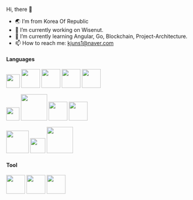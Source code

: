 Hi, there 👋

- 🌏 I’m from Korea Of Republic
- 🔭 I’m currently working on Wisenut.
- 🌱 I’m currently learning Angular, Go, Blockchain, Project-Architecture.
- 📫 How to reach me: kjuns1@naver.com

#### Languages
<img src="https://user-images.githubusercontent.com/24214272/115102335-2aa73500-9f85-11eb-9c20-1046248e11c4.png" width="36px"> <img src="https://user-images.githubusercontent.com/24214272/115102323-1c591900-9f85-11eb-9758-55d946ac03c3.png" width="50px"> <img src="https://user-images.githubusercontent.com/24214272/115101347-68ed2600-9f7e-11eb-8a97-d721b64fbb3d.png" width="50px"> <img src="https://user-images.githubusercontent.com/24214272/115101353-71ddf780-9f7e-11eb-9d0b-427fb89cee6c.png" width="50px"> <img src="https://user-images.githubusercontent.com/24214272/115101341-583cb000-9f7e-11eb-85ec-e69847032ba7.png" width="50px">

<img src="https://user-images.githubusercontent.com/24214272/115102538-773f4000-9f86-11eb-96b9-e772c45bd04d.png" width="35px"> <img src="https://user-images.githubusercontent.com/24214272/115102517-4eb74600-9f86-11eb-8635-475aa436a5d9.png" width="70px"> <img src="https://user-images.githubusercontent.com/24214272/115101538-08f77f00-9f80-11eb-944b-e2169ff4e0a4.png" width="50px"> <img src="https://user-images.githubusercontent.com/24214272/115101402-d7ca7f00-9f7e-11eb-86d6-2ef6639f6906.png" width="50px">

<img src="https://user-images.githubusercontent.com/24214272/115101432-14967600-9f7f-11eb-97c4-5c8c56e43884.png" width="60px"> <img src="https://user-images.githubusercontent.com/24214272/115101436-1e1fde00-9f7f-11eb-94ec-ccb2704c1409.png" width="40px"> <img src="https://user-images.githubusercontent.com/24214272/115101452-27a94600-9f7f-11eb-893d-be89f3d68513.png" width="70px">

#### Tool
<img src="https://user-images.githubusercontent.com/24214272/115102957-31d04200-9f89-11eb-9c8f-38d2ee9c6fb6.png" width="50px"> <img src="https://user-images.githubusercontent.com/24214272/115102915-f3d31e00-9f88-11eb-9885-5d49aa720a75.png" width="50px"> <img src="https://user-images.githubusercontent.com/24214272/115102998-7b209180-9f89-11eb-910a-d597ed3b1c7e.png" width="50px">
